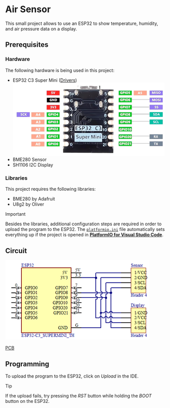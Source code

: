 # Air Sensor

This small project allows to use an ESP32 to show temperature, humidity, and air pressure data on a display.

## Prerequisites

### Hardware

The following hardware is being used in this project:

- ESP32 C3 Super Mini ([Drivers](https://www.silabs.com/developer-tools/usb-to-uart-bridge-vcp-drivers?tab=downloads))
  ![Pinout](docs/esp-pinout.png)
- BME280 Sensor
- SH1106 I2C Display

### Libraries

This project requires the following libraries:

- BME280 by Adafruit
- U8g2 by Oliver

> [!IMPORTANT]
> Besides the libraries, additional configuration steps are required in order to upload the program to the ESP32. The [`platformio.ini`](platformio.ini) file automatically sets everything up if the project is opened in [**PlatformIO for Visual Studio Code**](https://platformio.org/install/ide?install=vscode).

## Circuit

![Schematic circuit diagram](docs/circuit.png)

[PCB](/pcb/Project%20Outputs%20for%20pcb/altium-printoutsV1.6.PDF)

## Programming

To upload the program to the ESP32, click on _Upload_ in the IDE.

> [!TIP]
> If the upload fails, try pressing the _RST_ button while holding the _BOOT_ button on the ESP32.
